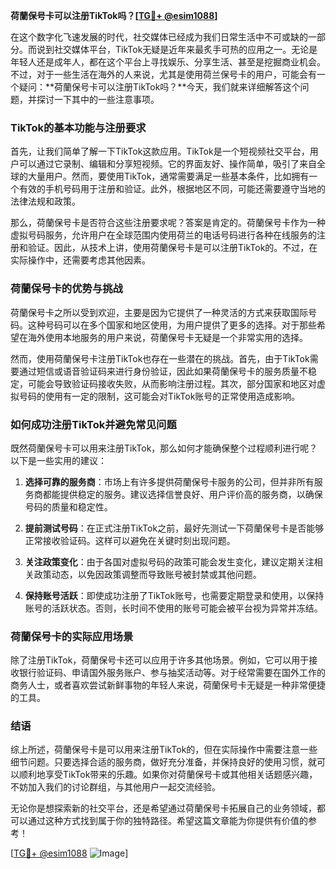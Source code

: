 **荷蘭保号卡可以注册TikTok吗？[[TG💪+ @esim1088](https://t.me/s/esim1088)]**

在这个数字化飞速发展的时代，社交媒体已经成为我们日常生活中不可或缺的一部分。而说到社交媒体平台，TikTok无疑是近年来最炙手可热的应用之一。无论是年轻人还是成年人，都在这个平台上寻找娱乐、分享生活、甚至是挖掘商业机会。不过，对于一些生活在海外的人来说，尤其是使用荷兰保号卡的用户，可能会有一个疑问：**荷蘭保号卡可以注册TikTok吗？**今天，我们就来详细解答这个问题，并探讨一下其中的一些注意事项。

### TikTok的基本功能与注册要求

首先，让我们简单了解一下TikTok这款应用。TikTok是一个短视频社交平台，用户可以通过它录制、编辑和分享短视频。它的界面友好、操作简单，吸引了来自全球的大量用户。然而，要使用TikTok，通常需要满足一些基本条件，比如拥有一个有效的手机号码用于注册和验证。此外，根据地区不同，可能还需要遵守当地的法律法规和政策。

那么，荷蘭保号卡是否符合这些注册要求呢？答案是肯定的。荷蘭保号卡作为一种虚拟号码服务，允许用户在全球范围内使用荷兰的电话号码进行各种在线服务的注册和验证。因此，从技术上讲，使用荷蘭保号卡是可以注册TikTok的。不过，在实际操作中，还需要考虑其他因素。

### 荷蘭保号卡的优势与挑战

荷蘭保号卡之所以受到欢迎，主要是因为它提供了一种灵活的方式来获取国际号码。这种号码可以在多个国家和地区使用，为用户提供了更多的选择。对于那些希望在海外使用本地服务的用户来说，荷蘭保号卡无疑是一个非常实用的选择。

然而，使用荷蘭保号卡注册TikTok也存在一些潜在的挑战。首先，由于TikTok需要通过短信或语音验证码来进行身份验证，因此如果荷蘭保号卡的服务质量不稳定，可能会导致验证码接收失败，从而影响注册过程。其次，部分国家和地区对虚拟号码的使用有一定的限制，这可能会对TikTok账号的正常使用造成影响。

### 如何成功注册TikTok并避免常见问题

既然荷蘭保号卡可以用来注册TikTok，那么如何才能确保整个过程顺利进行呢？以下是一些实用的建议：

1. **选择可靠的服务商**：市场上有许多提供荷蘭保号卡服务的公司，但并非所有服务商都能提供稳定的服务。建议选择信誉良好、用户评价高的服务商，以确保号码的质量和稳定性。

2. **提前测试号码**：在正式注册TikTok之前，最好先测试一下荷蘭保号卡是否能够正常接收验证码。这样可以避免在关键时刻出现问题。

3. **关注政策变化**：由于各国对虚拟号码的政策可能会发生变化，建议定期关注相关政策动态，以免因政策调整而导致账号被封禁或其他问题。

4. **保持账号活跃**：即使成功注册了TikTok账号，也需要定期登录和使用，以保持账号的活跃状态。否则，长时间不使用的账号可能会被平台视为异常并冻结。

### 荷蘭保号卡的实际应用场景

除了注册TikTok，荷蘭保号卡还可以应用于许多其他场景。例如，它可以用于接收银行验证码、申请国外服务账户、参与抽奖活动等。对于经常需要在国外工作的商务人士，或者喜欢尝试新鲜事物的年轻人来说，荷蘭保号卡无疑是一种非常便捷的工具。

### 结语

综上所述，荷蘭保号卡是可以用来注册TikTok的，但在实际操作中需要注意一些细节问题。只要选择合适的服务商，做好充分准备，并保持良好的使用习惯，就可以顺利地享受TikTok带来的乐趣。如果你对荷蘭保号卡或其他相关话题感兴趣，不妨加入我们的讨论群组，与其他用户一起交流经验。

无论你是想探索新的社交平台，还是希望通过荷蘭保号卡拓展自己的业务领域，都可以通过这种方式找到属于你的独特路径。希望这篇文章能为你提供有价值的参考！

[[TG💪+ @esim1088](https://t.me/s/esim1088) ![Image](https://i.postimg.cc/4NQfJmqS/Snipaste-2025-05-13-00-14-12.png)]